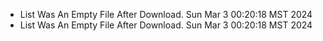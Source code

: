 *  List Was An Empty File After Download. Sun Mar  3 00:20:18 MST 2024
*  List Was An Empty File After Download. Sun Mar  3 00:20:18 MST 2024
